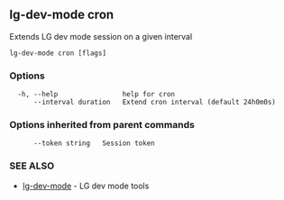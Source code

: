 ## lg-dev-mode cron

Extends LG dev mode session on a given interval

```
lg-dev-mode cron [flags]
```

### Options

```
  -h, --help                help for cron
      --interval duration   Extend cron interval (default 24h0m0s)
```

### Options inherited from parent commands

```
      --token string   Session token
```

### SEE ALSO

* [lg-dev-mode](lg-dev-mode.md)	 - LG dev mode tools

